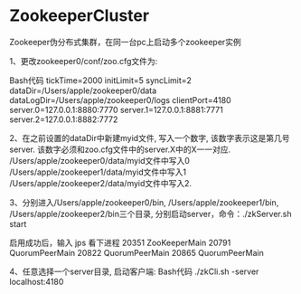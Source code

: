 # ZookeeperCluster
Zookeeper伪分布式集群，在同一台pc上启动多个zookeeper实例

1、更改zookeeper0/conf/zoo.cfg文件为:

Bash代码
tickTime=2000
initLimit=5
syncLimit=2
dataDir=/Users/apple/zookeeper0/data
dataLogDir=/Users/apple/zookeeper0/logs
clientPort=4180
server.0=127.0.0.1:8880:7770
server.1=127.0.0.1:8881:7771
server.2=127.0.0.1:8882:7772


2、在之前设置的dataDir中新建myid文件, 写入一个数字, 该数字表示这是第几号server. 
该数字必须和zoo.cfg文件中的server.X中的X一一对应.
/Users/apple/zookeeper0/data/myid文件中写入0
/Users/apple/zookeeper1/data/myid文件中写入1
/Users/apple/zookeeper2/data/myid文件中写入2.


3、分别进入/Users/apple/zookeeper0/bin, /Users/apple/zookeeper1/bin, /Users/apple/zookeeper2/bin三个目录, 
分别启动server，命令：./zkServer.sh start

启用成功后，输入 jps 看下进程
20351 ZooKeeperMain
20791 QuorumPeerMain
20822 QuorumPeerMain
20865 QuorumPeerMain


4、任意选择一个server目录, 启动客户端:
Bash代码
./zkCli.sh -server localhost:4180

